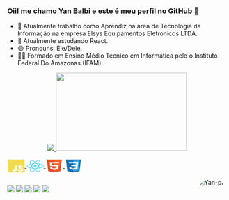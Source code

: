 ### Oii! me chamo Yan Balbi e este é meu perfil no GitHub 👋

- 🔭 Atualmente trabalho como Aprendiz na área de Tecnologia da Informação na empresa Elsys Equipamentos Eletronicos LTDA.
- 🌱 Atualmente estudando React.
- 😄 Pronouns: Ele/Dele.
- 👨‍🎓 Formado em Ensino Médio Técnico em Informática pelo o Instituto Federal Do Amazonas (IFAM).

<div align="center">
  <a href="https://github.com/yanlucasblb">
  <img height="180em" src="https://github-readme-stats.vercel.app/api?username=yanlucasblb&show_icons=true&theme=clear&include_all_commits=true&count_private=true&custom_title=Esses são meus GitHub Stats"/>
  <img height="180em" width="300em" src="https://github-readme-stats.vercel.app/api/top-langs/?username=yanlucasblb&layout=compact&langs_count=7&theme=clear&custom_title=Liguagens mais utilizadas"/>
</div>
  
<div style="display: inline_block"><br>
  <img align="center" alt="Js" height="30" width="40" src="https://raw.githubusercontent.com/devicons/devicon/master/icons/javascript/javascript-plain.svg">
  <img align="center" alt="React" height="30" width="40" src="https://raw.githubusercontent.com/devicons/devicon/master/icons/react/react-original.svg">
  <img align="center" alt="HTML" height="30" width="40" src="https://raw.githubusercontent.com/devicons/devicon/master/icons/html5/html5-original.svg">
  <img align="center" alt="CSS" height="30" width="40" src="https://raw.githubusercontent.com/devicons/devicon/master/icons/css3/css3-original.svg">

  <img align="right" alt="Yan-pic" height="150" style="border-radius:50px;"
       src="https://media.discordapp.net/attachments/933061971773890684/933063478552461432/11efc024-721e-47f6-9caf-40c092fbbb49.jpg?width=406&height=406">
</div>  
  
##
  
<div> 
  <a href="https://www.instagram.com/lucasbalbi._/" target="_blank"><img src="https://img.shields.io/badge/-Instagram-%23E4405F?style=for-the-badge&logo=instagram&logoColor=white" target="_blank"></a>
 	<a href="https://twitter.com/LucasBalbi_" target="_blank"><img src="https://img.shields.io/badge/Twitter-1DA1F2?style=for-the-badge&logo=twitter&logoColor=white" target="_blank"></a>
 <a href="https://discord.gg/exEnnJG8" target="_blank"><img src="https://img.shields.io/badge/Discord-7289DA?style=for-the-badge&logo=discord&logoColor=white" target="_blank"></a> 
  <a href = "mailto:yan.balbi33@gmail.com"><img src="https://img.shields.io/badge/Gmail-D14836?style=for-the-badge&logo=gmail&logoColor=white" target="_blank"></a>
  <a href="https://www.linkedin.com/in/yan-balbi/" target="_blank"><img src="https://img.shields.io/badge/-LinkedIn-%230077B5?style=for-the-badge&logo=linkedin&logoColor=white" target="_blank"></a> 
 
</div>

